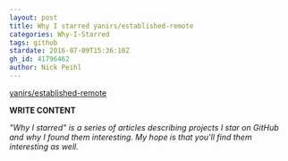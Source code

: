 ```yaml
---
layout: post
title: Why I starred yanirs/established-remote
categories: Why-I-Starred
tags: github
stardate: 2016-07-09T15:36:10Z
gh_id: 41796462
author: Nick Peihl
---
```


[yanirs/established-remote](star.repo.html_url)

**WRITE CONTENT**

*"Why I starred" is a series of articles describing projects I star on GitHub and why I found them interesting. My hope is that you'll find them interesting as well.*

